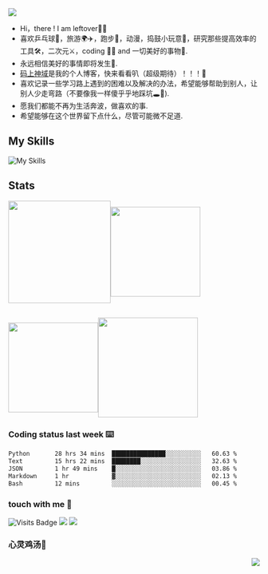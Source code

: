 
<img align='center' src="https://readme-typing-svg.herokuapp.com/?lines=永远相信美好的事情即将发生"/>

- Hi，there ! I am leftover👋🏻
- 喜欢乒乓球🏓，旅游🌍✈️，跑步🏃，动漫，捣鼓小玩意🧸，研究那些提高效率的工具🛠，二次元⚔️，coding 👨‍💻 and 一切美好的事物🌄.
- 永远相信美好的事情即将发生👀.
- [码上神域](https://blog.leftover.cn)是我的个人博客，快来看看叭（超级期待）！！！🤞
- 喜欢记录一些学习路上遇到的困难以及解决的办法，希望能够帮助到别人，让别人少走弯路（不要像我一样傻乎乎地踩坑🕳︎🚶).
- 愿我们都能不再为生活奔波，做喜欢的事.
- 希望能够在这个世界留下点什么，尽管可能微不足道.

## My Skills
![My Skills](https://skillicons.dev/icons?i=java,html,css,js,react,spring,docker,redis)

## Stats

 <div>
   <img align="center" height='205px' src="https://stat.leftover.cn/bbdc?userId=47344140&nickname=leftover&hide_border=true" /><img align="center" height='180px'  src="https://github-readme-stats.leftover.cn/api/top-langs/?username=left0ver&layout=compact" />
  
 </div>
  
##  
  <div>
  <img align="center" height='180px' src="https://github-readme-stats.leftover.cn/api?username=left0ver&show_icons=true&theme=gruvbox&hide_border=true" /><img align="center" height='200px'  src="https://stats.justsong.cn/api/csdn?id=m0_52537576&theme=dark" />
  
  </div>

### Coding status last week ⌨️
<!--START_SECTION:waka-->

```txt
Python       28 hrs 34 mins  ███████████████░░░░░░░░░░   60.63 %
Text         15 hrs 22 mins  ████████░░░░░░░░░░░░░░░░░   32.63 %
JSON         1 hr 49 mins    █░░░░░░░░░░░░░░░░░░░░░░░░   03.86 %
Markdown     1 hr            ▓░░░░░░░░░░░░░░░░░░░░░░░░   02.13 %
Bash         12 mins         ░░░░░░░░░░░░░░░░░░░░░░░░░   00.45 %
```

<!--END_SECTION:waka-->

###  touch with me 📨
![Visits Badge](https://visitor-badge.imlete.cn/?id=left0ver&label=visitors&type=uv&style=flat)
<a href='https://blog.csdn.net/m0_52537576?spm=1010.2135.3001.5343'><img src='https://img.shields.io/badge/csdn-left0ver-red'></a>
<a href='https://blog.leftover.cn'><img src='https://img.shields.io/badge/blog-leftover-ff69b4'></a>

### 心灵鸡汤🥣

<img align='right' src='https://quotes-github-readme.vercel.app/api?type=horizontal&theme=tokyonight' />

